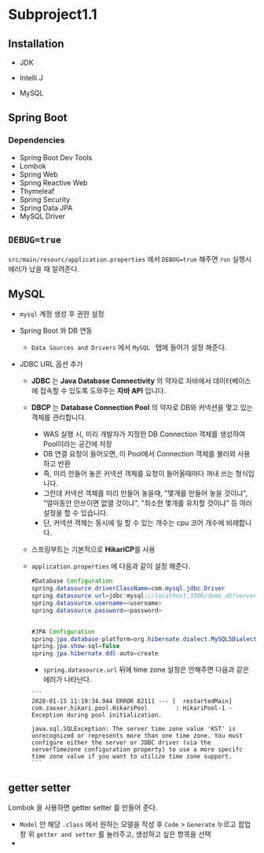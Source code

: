 # Subproject1.1

## Installation

-   JDK

-   Intelli J
-   MySQL

## Spring Boot

### Dependencies

-   Spring Boot Dev Tools
-   Lombok
-   Spring Web
-   Spring Reactive Web
-   Thymeleaf
-   Spring Security
-   Spring Data JPA
-   MySQL Driver

## ``DEBUG=true``

``src/main/resourc/application.properties`` 에서 ``DEBUG=true`` 해주면 ``run`` 실행시 에러가 났을 때 알려준다.

## MySQL

-   ``mysql`` 계정 생성 후 권한 설정

-   Spring Boot 와 DB 연동

    -   ``Data Sources and Drivers`` 에서 ``MySQL `` 탭에 들어가 설정 해준다.

-   JDBC URL 옵션 추가

    -   **JDBC** 는 **Java Database Connectivity** 의 약자로 자바에서 데이터베이스에 접속할 수 있도록 도와주는 **자바 API** 입니다.

    -   **DBCP** 는 **Database Connection Pool** 의 약자로 DB와 커넥션을 맺고 있는 객체를 관리합니다.

        -   WAS 실행 시, 미리 개발자가 지정한 DB Connection 객체를 생성하여 Pool이라는 공간에 저장
        -   DB 연결 요청이 들어오면, 이 Pool에서 Connection 객체를 불러와 사용하고 반환
        -   즉, 미리 만들어 놓은 커넥션 객체를 요청이 들어올때마다 꺼내 쓰는 형식입니다.
        -   그런데 커넥션 객체를 미리 만들어 놓을때, "몇개를 만들어 놓을 것이냐", "얼마동안 안쓰이면 없앨 것이냐", "최소한 몇개를 유지할 것이냐" 등 여러 설정을 할 수 있습니다.
        -   단, 커넥션 객체는 동시에 일 할 수 있는 개수는 cpu 코어 개수에 비례합니다.

    -   스프링부트는 기본적으로 **HikariCP**를 사용

    -   ``application.properties`` 에 다음과 같이 설정 해준다.

        ```java
        #Database Configuration
        spring.datasource.driverClassName=com.mysql.jdbc.Driver
        spring.datasource.url=jdbc:mysql://localhost:3306/demo_db?serverTimezone=Asia/Seoul
        spring.datasource.username=<username>
        spring.datasource.password=<password>
        
        
        #JPA Configuration
        spring.jpa.database-platform=org.hibernate.dialect.MySQL5Dialect
        spring.jpa.show-sql=false
        spring.jpa.hibernate.ddl-auto=create
        ```

        -    ``spring.datasource.url`` 뒤에 time zone 설정은 안해주면 다음과 같은 에러가 나타난다.

            ```
            2020-01-15 11:19:34.944 ERROR 82111 --- [  restartedMain] com.zaxxer.hikari.pool.HikariPool        : HikariPool-1 - Exception during pool initialization.
            
            java.sql.SQLException: The server time zone value 'KST' is unrecognized or represents more than one time zone. You must configure either the server or JDBC driver (via the serverTimezone configuration property) to use a more specifc time zone value if you want to utilize time zone support.
            ```



## getter setter

Lombok 을 사용하면 getter setter 를 만들어 준다.

-   ``Model`` 안 해당 ``.class`` 에서 원하는 모델을 작성 후 ``Code`` > ``Generate`` 누르고 팝업창 위 ``getter and setter`` 를 눌러주고, 생성하고 싶은 항목을 선택
-   



